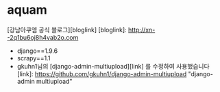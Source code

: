 # aquam
[강남아쿠엠 공식 블로그][bloglink]
[bloglink]: http://xn--2q1bu6oj8h4vab2o.com

+ django==1.9.6
+ scrapy==1.1
+ gkuhn1님의 [django-admin-multiupload][link] 를 수정하여 사용했습니다
[link]: https://github.com/gkuhn1/django-admin-multiupload "django-admin multiupload"
